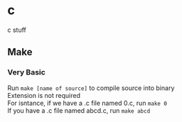 c
=

c stuff

## Make
### Very Basic
Run `make [name of source]` to compile source into binary  
Extension is not required  
For isntance, if we have a .c file named 0.c, run `make 0`  
If you have a .c file named abcd.c, run `make abcd`  


